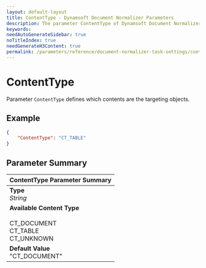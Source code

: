 ```yaml
---
layout: default-layout
title: ContentType - Dynamsoft Document Normalizer Parameters
description: The parameter ContentType of Dynamsoft Document Normalizer is XXX.
keywords:
needAutoGenerateSidebar: true
noTitleIndex: true
needGenerateH3Content: true
permalink: /parameters/reference/document-normalizer-task-settings/content-type.html
---
```


# ContentType

Parameter `ContentType` defines which contents are the targeting objects.

## Example

```json
{
    "ContentType": "CT_TABLE"
}
```

## Parameter Summary

| ContentType Parameter Summary |
| :---------------------------- |
| **Type**<br>*String* |
| **Available Content Type**<br><br>CT_DOCUMENT<br>CT_TABLE<br>CT_UNKNOWN |
| **Default Value**<br>"CT_DOCUMENT" |
